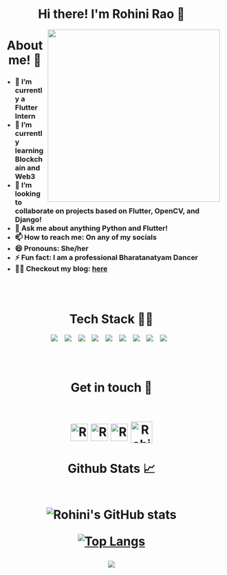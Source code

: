 <h1 align="center">Hi there! I'm Rohini Rao 👋 </h1>

<img class="fit-picture" align="right"
     width="400" height="400"
     src="https://i.imgur.com/iigzIrT.png">
<h1 align="center">About me! 🚀</h1>

<!--
Here are some ideas to get you started:
-->

<h3>
  
- 🔭 I’m currently a Flutter Intern
- 🌱 I’m currently learning Blockchain and Web3
- 👯 I’m looking to collaborate on projects based on Flutter, OpenCV, and Django!
- 💬 Ask me about anything Python and Flutter!  
- 📫 How to reach me: On any of my socials
- 😄 Pronouns: She/her
- ⚡ Fun fact: I am a professional Bharatanatyam Dancer
- ✍🏼 Checkout my blog: [here](https://rohinirg.hashnode.dev/)
</h3>
<br />
<br>

<h1 align="center">Tech Stack 👩‍💻</h1>
<p align="center">
  <img src="https://img.shields.io/badge/django-092E20.svg?&style=for-the-badge&logo=django&logoColor=white" />&nbsp;&nbsp;&nbsp;
  <img src="https://img.shields.io/badge/python-FFD43B.svg?&style=for-the-badge&logo=python&logoColor=white" />&nbsp;&nbsp;&nbsp;
  <img src="https://img.shields.io/badge/flutter-45B6FE.svg?&style=for-the-badge&logo=flutter&logoColor=white" />&nbsp;&nbsp;&nbsp;
  <img src="https://img.shields.io/badge/jinja-FFFFFF.svg?&style=for-the-badge&logo=jinja&logoColor=black" />&nbsp;&nbsp;&nbsp;
  <img src="https://img.shields.io/badge/bootstrap-563d7c.svg?&style=for-the-badge&logo=bootstrap&logoColor=white" />&nbsp;&nbsp;&nbsp;
  <img src="https://img.shields.io/badge/Sqlite-20639B.svg?&style=for-the-badge&logo=sqlite&logoColor=white" />&nbsp;&nbsp;&nbsp;
 <img src="https://img.shields.io/badge/gmail-D14836.svg?&style=for-the-badge&logo=gmail&logoColor=white" />&nbsp;&nbsp;&nbsp;
  <img src="https://img.shields.io/badge/flask-FFFFFF.svg?&style=for-the-badge&logo=flask&logoColor=black" />&nbsp;&nbsp;&nbsp;
  <img src="https://img.shields.io/badge/javascript-FFD43B.svg?&style=for-the-badge&logo=javascript&logoColor=black" />&nbsp;&nbsp;&nbsp;
</p>     

<br />
<br>


<h1 align="center">Get in touch 🤝
<br />
<br>

[<img align="center" alt="RohiniRG | Linkedln" width="40px" src="https://cdn2.iconfinder.com/data/icons/social-media-2285/512/1_Linkedin_unofficial_colored_svg-512.png" />][linkedin]
[<img align="center" alt="RohiniRG | Twitter" width="40px" src="https://cdn2.iconfinder.com/data/icons/social-media-2285/512/1_Twitter_colored_svg-512.png" />][twitter]
[<img align="center" alt="RohiniRG | Instagram" width="40px" src="https://cdn2.iconfinder.com/data/icons/social-media-2285/512/1_Instagram_colored_svg_1-512.png" />][instagram]
[<img align="center" alt="RohiniRG | Gmail" width="50px" src="https://cdn4.iconfinder.com/data/icons/logos-brands-in-colors/48/google-gmail-512.png"/>][gmail]
</h1>

<h1 align="center">Github Stats 📈
<br />
<br>     
     
     
![Rohini's GitHub stats](https://github-readme-stats.vercel.app/api?username=RohiniRG&show_icons=true&theme=dark)      
     
[![Top Langs](https://github-readme-stats.vercel.app/api/top-langs/?username=RohiniRG&layout=compact&theme=dark)](https://github.com/RohiniRG/github-readme-stats)

<p align="center">
   <img src="https://komarev.com/ghpvc/?username=RohiniRG&label=PROFILE+VIEWS&style=flat-square&color=blue")
</p>  
     

[linkedin]: https://www.linkedin.com/in/rohini-rao-39ab291a4/
[twitter]: https://twitter.com/rooohini_
[instagram]: https://www.instagram.com/shades_n_strokes__/
[gmail]: rohinirao2112@gmail.com

<br /> 



